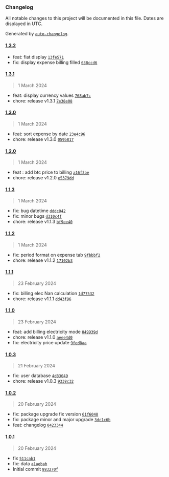### Changelog

All notable changes to this project will be documented in this file. Dates are displayed in UTC.

Generated by [`auto-changelog`](https://github.com/CookPete/auto-changelog).

#### [1.3.2](https://github.com/CleanSatMining/tokensender/compare/1.3.1...1.3.2)

- feat: fiat display [`13fe571`](https://github.com/CleanSatMining/tokensender/commit/13fe571ed01eb428de39d741511c98f4951af679)
- fix: display expense billing filled [`638ccd6`](https://github.com/CleanSatMining/tokensender/commit/638ccd64f70df6b870eb24bee3af7d1c24f54997)

#### [1.3.1](https://github.com/CleanSatMining/tokensender/compare/1.3.0...1.3.1)

> 1 March 2024

- feat: display currency values [`768ab7c`](https://github.com/CleanSatMining/tokensender/commit/768ab7c0def374b1d4741712f90f6b99de585f56)
- chore: release v1.3.1 [`7e38e08`](https://github.com/CleanSatMining/tokensender/commit/7e38e08bbed39ea48f2af73b885eb9260b2ea9af)

#### [1.3.0](https://github.com/CleanSatMining/tokensender/compare/1.2.0...1.3.0)

> 1 March 2024

- feat: sort expense by date [`23e4c96`](https://github.com/CleanSatMining/tokensender/commit/23e4c96eff40e3369223fd15797e5c3e45eb5b2f)
- chore: release v1.3.0 [`059b817`](https://github.com/CleanSatMining/tokensender/commit/059b8175e9134ff81e1a4faa85f972c6dbeca54d)

#### [1.2.0](https://github.com/CleanSatMining/tokensender/compare/1.1.3...1.2.0)

> 1 March 2024

- feat : add btc price to billing [`a16f3be`](https://github.com/CleanSatMining/tokensender/commit/a16f3be410e673d1715a0b9cb0d8cf8ceb0d4168)
- chore: release v1.2.0 [`e5379dd`](https://github.com/CleanSatMining/tokensender/commit/e5379ddd304b8dcf5b8360dbd55d7208e2cd8a66)

#### [1.1.3](https://github.com/CleanSatMining/tokensender/compare/1.1.2...1.1.3)

> 1 March 2024

- fix: bug datetime [`dddc042`](https://github.com/CleanSatMining/tokensender/commit/dddc042c69a17ca3c82339376f06f7e75baf880d)
- fix: minor bugs [`d310c4f`](https://github.com/CleanSatMining/tokensender/commit/d310c4f539050bc1e538c5819079cedbdc799397)
- chore: release v1.1.3 [`bf9ee40`](https://github.com/CleanSatMining/tokensender/commit/bf9ee406ec4b4d4ec690f63f689ff325d52f1087)

#### [1.1.2](https://github.com/CleanSatMining/tokensender/compare/1.1.1...1.1.2)

> 1 March 2024

- fix: period format on expense tab [`9fbbbf2`](https://github.com/CleanSatMining/tokensender/commit/9fbbbf25b318fd49d13ec5dfd93609c37a5ddabc)
- chore: release v1.1.2 [`17102b3`](https://github.com/CleanSatMining/tokensender/commit/17102b3ebf9f17e1de5bd70515cb209d6b030483)

#### [1.1.1](https://github.com/CleanSatMining/tokensender/compare/1.1.0...1.1.1)

> 23 February 2024

- fix: billing elec Nan calculation [`1d77532`](https://github.com/CleanSatMining/tokensender/commit/1d77532f53f1d680a580c9d0966802afec44e822)
- chore: release v1.1.1 [`dd43f96`](https://github.com/CleanSatMining/tokensender/commit/dd43f967988c0a7cf3c8e6425e5613ceccca28b3)

#### [1.1.0](https://github.com/CleanSatMining/tokensender/compare/1.0.3...1.1.0)

> 23 February 2024

- feat: add billing electricity mode [`049939d`](https://github.com/CleanSatMining/tokensender/commit/049939dffdb37fb7b2936428c2671a87bb2498cc)
- chore: release v1.1.0 [`aeee4d0`](https://github.com/CleanSatMining/tokensender/commit/aeee4d076c5989fc0462850f74f41f3439a926d1)
- fix: electricity price update [`9fed8aa`](https://github.com/CleanSatMining/tokensender/commit/9fed8aa12d78a41f0ccdaaa9e1de1e70debad45a)

#### [1.0.3](https://github.com/CleanSatMining/tokensender/compare/1.0.2...1.0.3)

> 21 February 2024

- fix: user database [`4d83049`](https://github.com/CleanSatMining/tokensender/commit/4d830496b99beb62c0637e5a994dcec93a4084e1)
- chore: release v1.0.3 [`9338c32`](https://github.com/CleanSatMining/tokensender/commit/9338c32eea35aa8d930d52e63f4f7f1188354a32)

#### [1.0.2](https://github.com/CleanSatMining/tokensender/compare/1.0.1...1.0.2)

> 20 February 2024

- fix: package upgrade fix version [`61f6048`](https://github.com/CleanSatMining/tokensender/commit/61f6048af96f0f88214b59c3e5353c50508e1277)
- fix: package minor and major upgrade [`3dc1c6b`](https://github.com/CleanSatMining/tokensender/commit/3dc1c6b85f983c14915db8a6d7101837181f012b)
- feat: changelog [`0423344`](https://github.com/CleanSatMining/tokensender/commit/0423344a29b91cd2a11a533d8971a4df6371798e)

#### 1.0.1

> 20 February 2024

- fix [`511cab1`](https://github.com/CleanSatMining/tokensender/commit/511cab1fb36bd8ee3b7158b328042ed89c38a7d6)
- fix: data [`a1aebab`](https://github.com/CleanSatMining/tokensender/commit/a1aebab38d983a36c9ee11126f7fc83ea517feb7)
- Initial commit [`883270f`](https://github.com/CleanSatMining/tokensender/commit/883270f8f2961762abdd0b9c4b30cec8adb91127)
